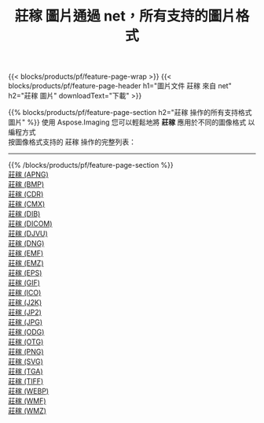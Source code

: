 ﻿---
title: 莊稼 圖片通過 net，所有支持的圖片格式 
weight: 3920
url: /zh-hant/net/crop 
lang: zh-hant
langdirlevel: 2
locales: zh-hans,ja,it,ru,de,es,fr,nl,id,lt,pl,pt,vi,tr,ko,zh-hant,ar,hi,th,sv,cs,uk,he
description: 使用 Aspose.Imaging 你可以輕鬆地通過 net 獲取 莊稼 圖像
---

{{< blocks/products/pf/feature-page-wrap >}}
{{< blocks/products/pf/feature-page-header h1="圖片文件 莊稼 來自 net" h2="莊稼 圖片" downloadText="下載" >}}


{{% blocks/products/pf/feature-page-section  h2="莊稼 操作的所有支持格式 圖片" %}}
使用 Aspose.Imaging 您可以輕鬆地將 **莊稼** 應用於不同的圖像格式 以編程方式
<br/>
按圖像格式支持的 莊稼 操作的完整列表：
<hr/>
{{% /blocks/products/pf/feature-page-section %}}
<div class="container-fluid productfamilypage bg-gray">
    <div class="convertypes bg-gray agp-content section">
        <div class="container">
		<div class="row other-converters">
		    <div class='col-md-2 other-converter remove-lp remove-rp'><a href="/imaging/zh-hant/net/crop/apng" >莊稼 (APNG)</a></div><div class='col-md-2 other-converter remove-lp remove-rp'><a href="/imaging/zh-hant/net/crop/bmp" >莊稼 (BMP)</a></div><div class='col-md-2 other-converter remove-lp remove-rp'><a href="/imaging/zh-hant/net/crop/cdr" >莊稼 (CDR)</a></div><div class='col-md-2 other-converter remove-lp remove-rp'><a href="/imaging/zh-hant/net/crop/cmx" >莊稼 (CMX)</a></div><div class='col-md-2 other-converter remove-lp remove-rp'><a href="/imaging/zh-hant/net/crop/dib" >莊稼 (DIB)</a></div><div class='col-md-2 other-converter remove-lp remove-rp'><a href="/imaging/zh-hant/net/crop/dicom" >莊稼 (DICOM)</a></div><div class='col-md-2 other-converter remove-lp remove-rp'><a href="/imaging/zh-hant/net/crop/djvu" >莊稼 (DJVU)</a></div><div class='col-md-2 other-converter remove-lp remove-rp'><a href="/imaging/zh-hant/net/crop/dng" >莊稼 (DNG)</a></div><div class='col-md-2 other-converter remove-lp remove-rp'><a href="/imaging/zh-hant/net/crop/emf" >莊稼 (EMF)</a></div><div class='col-md-2 other-converter remove-lp remove-rp'><a href="/imaging/zh-hant/net/crop/emz" >莊稼 (EMZ)</a></div><div class='col-md-2 other-converter remove-lp remove-rp'><a href="/imaging/zh-hant/net/crop/eps" >莊稼 (EPS)</a></div><div class='col-md-2 other-converter remove-lp remove-rp'><a href="/imaging/zh-hant/net/crop/gif" >莊稼 (GIF)</a></div><div class='col-md-2 other-converter remove-lp remove-rp'><a href="/imaging/zh-hant/net/crop/ico" >莊稼 (ICO)</a></div><div class='col-md-2 other-converter remove-lp remove-rp'><a href="/imaging/zh-hant/net/crop/j2k" >莊稼 (J2K)</a></div><div class='col-md-2 other-converter remove-lp remove-rp'><a href="/imaging/zh-hant/net/crop/jp2" >莊稼 (JP2)</a></div><div class='col-md-2 other-converter remove-lp remove-rp'><a href="/imaging/zh-hant/net/crop/jpg" >莊稼 (JPG)</a></div><div class='col-md-2 other-converter remove-lp remove-rp'><a href="/imaging/zh-hant/net/crop/odg" >莊稼 (ODG)</a></div><div class='col-md-2 other-converter remove-lp remove-rp'><a href="/imaging/zh-hant/net/crop/otg" >莊稼 (OTG)</a></div><div class='col-md-2 other-converter remove-lp remove-rp'><a href="/imaging/zh-hant/net/crop/png" >莊稼 (PNG)</a></div><div class='col-md-2 other-converter remove-lp remove-rp'><a href="/imaging/zh-hant/net/crop/svg" >莊稼 (SVG)</a></div><div class='col-md-2 other-converter remove-lp remove-rp'><a href="/imaging/zh-hant/net/crop/tga" >莊稼 (TGA)</a></div><div class='col-md-2 other-converter remove-lp remove-rp'><a href="/imaging/zh-hant/net/crop/tiff" >莊稼 (TIFF)</a></div><div class='col-md-2 other-converter remove-lp remove-rp'><a href="/imaging/zh-hant/net/crop/webp" >莊稼 (WEBP)</a></div><div class='col-md-2 other-converter remove-lp remove-rp'><a href="/imaging/zh-hant/net/crop/wmf" >莊稼 (WMF)</a></div><div class='col-md-2 other-converter remove-lp remove-rp'><a href="/imaging/zh-hant/net/crop/wmz" >莊稼 (WMZ)</a></div>
                </div>
        </div>
    </div>
</div>
<br/>

